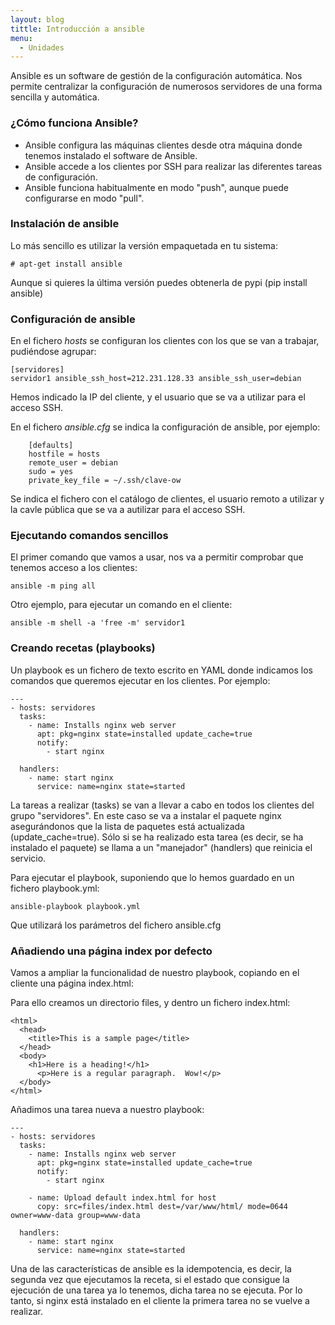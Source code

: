 ```yaml
---
layout: blog
tittle: Introducción a ansible
menu:
  - Unidades
---
```


Ansible es un software de gestión de la configuración automática. Nos
permite centralizar la configuración de numerosos servidores de una
forma sencilla y automática.

### ¿Cómo funciona Ansible?

* Ansible configura las máquinas clientes desde otra máquina donde
tenemos instalado el software de Ansible.
* Ansible accede a los clientes por SSH para realizar las diferentes
tareas de configuración.
* Ansible funciona habitualmente en modo "push", aunque puede
configurarse en modo "pull".

### Instalación de ansible

Lo más sencillo es utilizar la versión empaquetada en tu sistema:

    # apt-get install ansible

Aunque si quieres la última versión puedes obtenerla de pypi (pip
install ansible)

### Configuración de ansible

En el fichero *hosts* se configuran los clientes con los que se van a trabajar, pudiéndose agrupar:

    [servidores]
    servidor1 ansible_ssh_host=212.231.128.33 ansible_ssh_user=debian

Hemos indicado la IP del cliente, y el usuario que se va a utilizar para el acceso SSH.

En el fichero *ansible.cfg* se indica la configuración de ansible, por ejemplo:


        [defaults]
        hostfile = hosts
        remote_user = debian
        sudo = yes
        private_key_file = ~/.ssh/clave-ow

Se indica el fichero con el catálogo de clientes, el usuario remoto a
utilizar y la cavle pública que se va a autilizar para el acceso SSH.

### Ejecutando comandos sencillos

El primer comando que vamos a usar, nos va a permitir comprobar que tenemos acceso a los clientes:

    ansible -m ping all

Otro ejemplo, para ejecutar un comando en el cliente:

    ansible -m shell -a 'free -m' servidor1

### Creando recetas (playbooks)

Un playbook es un fichero de texto escrito en YAML  donde indicamos
los comandos que queremos ejecutar en los clientes. Por ejemplo:

    ---
    - hosts: servidores
      tasks:
        - name: Installs nginx web server
          apt: pkg=nginx state=installed update_cache=true
          notify:
            - start nginx       

      handlers:
        - name: start nginx
          service: name=nginx state=started

La tareas a realizar (tasks) se van a llevar a cabo en todos los
clientes del grupo "servidores". En este caso se va a instalar el
paquete nginx asegurándonos que la lista de paquetes está actualizada
(update_cache=true). Sólo si se ha realizado esta tarea (es decir, se
ha instalado el paquete) se llama a un "manejador" (handlers) que
reinicia el servicio. 

Para ejecutar el playbook, suponiendo que lo hemos guardado en un
fichero playbook.yml:

    ansible-playbook playbook.yml

Que utilizará los parámetros del fichero ansible.cfg

### Añadiendo una página index por defecto

Vamos a ampliar la funcionalidad de nuestro playbook, copiando en el
cliente una página index.html:

Para ello creamos un directorio files, y dentro un fichero index.html:

    <html>
      <head>
        <title>This is a sample page</title>
      </head>
      <body>
        <h1>Here is a heading!</h1>
          <p>Here is a regular paragraph.  Wow!</p>
      </body>
    </html>

Añadimos una tarea nueva a nuestro playbook:

    ---
    - hosts: servidores
      tasks:
        - name: Installs nginx web server
          apt: pkg=nginx state=installed update_cache=true
          notify:
            - start nginx       

        - name: Upload default index.html for host
          copy: src=files/index.html dest=/var/www/html/ mode=0644 owner=www-data group=www-data

      handlers:
        - name: start nginx
          service: name=nginx state=started

Una de las características de ansible es la idempotencia, es decir, la
segunda vez que ejecutamos la receta, si el estado que consigue la
ejecución de una tarea ya lo tenemos, dicha tarea no se ejecuta. Por
lo tanto, si nginx está instalado en el cliente la primera tarea no se
vuelve a realizar.

